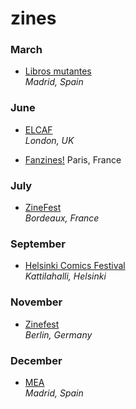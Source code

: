 # zines

### March

* [Libros mutantes](http://librosmutantes.com)   
*Madrid, Spain*

### June

* [ELCAF](http://www.elcaf.co.uk)  
*London, UK*

* [Fanzines!](http://fanzinesfestival.fr)
Paris, France

### July

* [ZineFest](http://zinefest.fr)  
*Bordeaux, France*

### September  

* [Helsinki Comics Festival](http://sarjakuvafestivaalit.fi)  
*Kattilahalli, Helsinki*

### November

* [Zinefest](http://zinefestberlin.com)  
*Berlin, Germany*

### December

* [MEA](http://meamaravilloso.blogspot.com.es)  
*Madrid, Spain*

